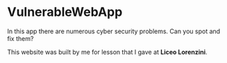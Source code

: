 # VulnerableWebApp
In this app there are numerous cyber security problems.
Can you spot and fix them?

This website was built by me for lesson that I gave at **Liceo Lorenzini**.

